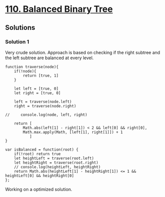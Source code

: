 # [110. Balanced Binary Tree](https://leetcode.com/problems/balanced-binary-tree/)

## Solutions

### Solution 1

Very crude solution. Approach is based on checking if the right subtree and the left subtree are balanced at every level.

```
function traverse(node){
    if(!node){
        return [true, 1]
    }
    
    let left = [true, 0]
    let right = [true, 0]
    
    left = traverse(node.left)
    right = traverse(node.right)

//     console.log(node, left, right)
    
    return [
        Math.abs(left[1] - right[1]) < 2 && left[0] && right[0],
        Math.max.apply(Math, [left[1], right[1]]) + 1
           ]
}

var isBalanced = function(root) {
    if(!root) return true
    let heightLeft = traverse(root.left)
    let heightRight = traverse(root.right)
    // console.log(heightLeft, heightRight)
    return Math.abs(heightLeft[1] - heightRight[1]) <= 1 && heightLeft[0] && heightRight[0]
};
```

Working on a optimized solution.

